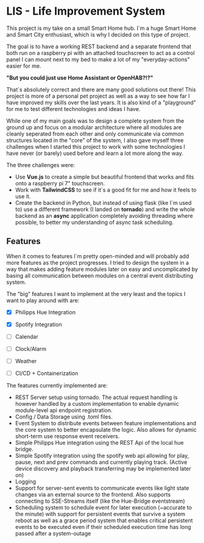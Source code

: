 # LIS - Life Improvement System

This project is my take on a small Smart Home hub. I´m a huge Smart Home and Smart City enthusiast, which is why I decided on this type of project.

The goal is to have a working REST backend and a separate frontend that both run on a 
raspberry pi with an attached touchscreen to act as a control panel I can mount next to
my bed to make a lot of my "everyday-actions" easier for me.

**"But you could just use Home Assistant or OpenHAB?!?"**

That´s absolutely correct and there are many good solutions out there! This project is more of a personal pet project as well as a way to see how far I have improved my skills over the last years. It is also kind of a "playground" for me to test different technologies and ideas I have.

While one of my main goals was to design a complete system from the ground up and focus on a modular architecture where all modules are cleanly seperated from each other and only communicate via common structures located in the "core" of the system, I also gave myself three challenges when I started this project to work with some technologies I have never (or barely) used before and learn a lot more along the way.

The three challenges were:
* Use **Vue.js** to create a simple but beautiful frontend that works and fits onto a raspberry pi 7" touchscreen.
* Work with **TailwindCSS** to see if it´s a good fit for me and how it feels to use it.
* Create the backend in Python, but instead of using flask (like I´m used to) use a different framework (I landed on **tornado**) and write the whole backend as an **async** application completely avoiding threading where possible, to better my understanding of async task scheduling.

## Features

When it comes to features I´m pretty open-minded and will probably add more features as the project progresses.
I tried to design the system in a way that makes adding feature modules later on easy and uncomplicated by basing all communication between modules on a central event distributing system.

The "big" features I want to implement at the very least and the topics I want to play around with are:

* [x] Philipps Hue Integration 
* [x] Spotify Integration
* [ ] Calendar
* [ ] Clock/Alarm
* [ ] Weather
* [ ] CI/CD + Containerization


The features currently implemented are:
* REST Server setup using tornado. The actual request handling is however handled by a custom implementation to enable dynamic module-level api endpoint registration.
* Config / Data Storage using .toml files.
* Event System to distribute events between feature implementations and the core system to better encapsulate the logic. Also allows for dynamic short-term use response event receivers.
* Simple Philipps Hue integration using the REST Api of the local hue bridge.
* Simple Spotify integration using the spotify web api allowing for play, pause, next and prev commands and currently playing track. (Active device discovery and playback transferring may be implemented later on)
* Logging
* Support for server-sent events to communicate events like light state changes via an external source to the frontend. Also supports connecting to SSE-Streams itself (like the Hue-Bridge eventstream)
* Scheduling system to schedule event for later execution (~accurate to the minute) with support for persistent events that survive a system reboot as well as a grace period system that enables critical persistent events to be executed even if their scheduled execution time has long passed after a system-outage